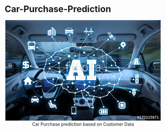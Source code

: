 <h1>Car-Purchase-Prediction</h1>
<p align=center><img src="Car AI.jpg" </p>
Car Purchase prediction based on Customer Data
